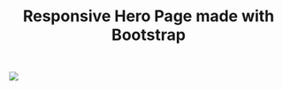 <html>
<h1 align="center">Responsive Hero Page made with Bootstrap</h1>
<br>

![](https://github.com/JessicaTodor/Responsive_Landingpage/blob/main/Landingpage.PNG?raw=true)
</html>
